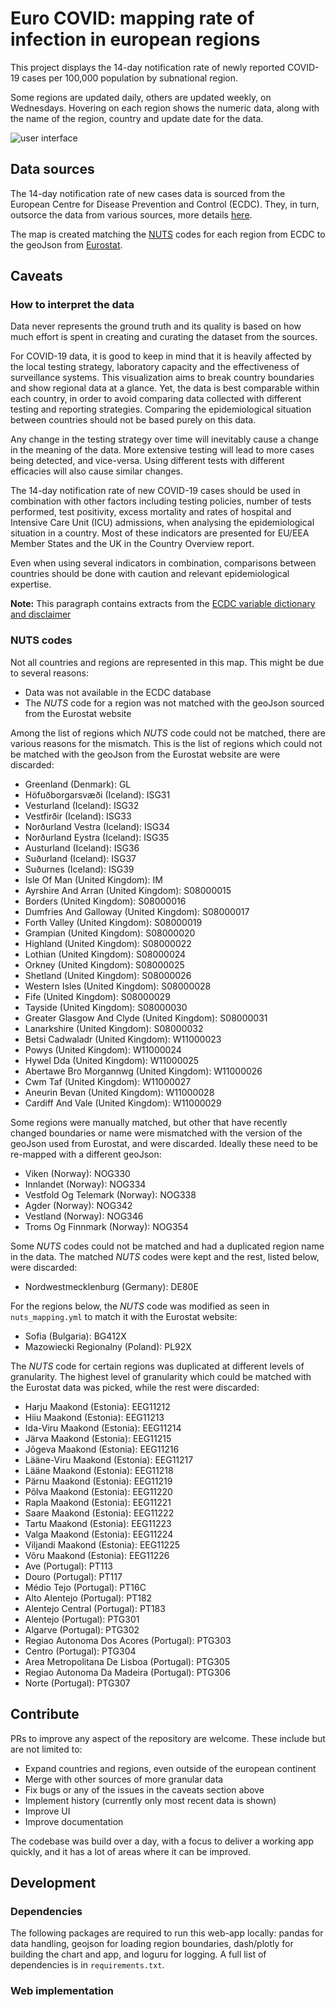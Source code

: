 # Euro COVID: mapping rate of infection in european regions

This project displays the 14-day notification rate of newly reported COVID-19 cases per 100,000 population by subnational region.

Some regions are updated daily, others are updated weekly, on Wednesdays. Hovering on each region shows the numeric data, along with the name of the region, country and update date for the data.

![user interface](https://github.com/pepicello/eurocovid/blob/master/ui.jpg?raw=true)

## Data sources

The 14-day notification rate of new cases data is sourced from the European Centre for Disease Prevention and Control (ECDC). They, in turn, outsorce the data from various sources, more details [here](https://www.ecdc.europa.eu/en/covid-19/data-collection).

The map is created matching the [NUTS](https://en.wikipedia.org/wiki/Nomenclature_of_Territorial_Units_for_Statistics) codes for each region from ECDC to the geoJson from [Eurostat](https://ec.europa.eu/eurostat/web/gisco/geodata/reference-data/administrative-units-statistical-units/nuts).

## Caveats

### How to interpret the data
Data never represents the ground truth and its quality is based on how much effort is spent in creating and curating the dataset from the sources.

For COVID-19 data, it is good to keep in mind that it is heavily affected by the local testing strategy, laboratory capacity and the effectiveness of surveillance systems. This visualization aims to break country boundaries and show regional data at a glance. Yet, the data is best comparable within each country, in order to avoid comparing data collected with different testing and reporting strategies. Comparing the epidemiological situation between countries should not be based purely on this data.

Any change in the testing strategy over time will inevitably cause a change in the meaning of the data. More extensive testing will lead to more cases being detected, and vice-versa. Using different tests with different efficacies will also cause similar changes.

The 14-day notification rate of new COVID-19 cases should be used in combination with other factors including testing policies, number of tests performed, test positivity, excess mortality and rates of hospital and Intensive Care Unit (ICU) admissions, when analysing the epidemiological situation in a country. Most of these indicators are presented for EU/EEA Member States and the UK in the Country Overview report.

Even when using several indicators in combination, comparisons between countries should be done with caution and relevant epidemiological expertise.

**Note:** This paragraph contains extracts from the [ECDC variable dictionary and disclaimer](https://www.ecdc.europa.eu/sites/default/files/documents/2020-08-12_Variable_Dictionary_and_Disclaimer_subnational_weekly_data_0.pdf)

### NUTS codes

Not all countries and regions are represented in this map. This might be due to several reasons:
  - Data was not available in the ECDC database
  - The *NUTS* code for a region was not matched with the geoJson sourced from the Eurostat website

Among the list of regions which *NUTS* code could not be matched, there are various reasons for the mismatch.
This is the list of regions which could not be matched with the geoJson from the Eurostat website are were discarded:
  - Greenland (Denmark): GL
  - Höfuðborgarsvæði (Iceland): ISG31
  - Vesturland (Iceland): ISG32
  - Vestfirðir (Iceland): ISG33
  - Norðurland Vestra (Iceland): ISG34
  - Norðurland Eystra (Iceland): ISG35
  - Austurland (Iceland): ISG36
  - Suðurland (Iceland): ISG37
  - Suðurnes (Iceland): ISG39  
  - Isle Of Man (United Kingdom): IM
  - Ayrshire And Arran (United Kingdom): S08000015
  - Borders (United Kingdom): S08000016
  - Dumfries And Galloway (United Kingdom): S08000017
  - Forth Valley (United Kingdom): S08000019
  - Grampian (United Kingdom): S08000020
  - Highland (United Kingdom): S08000022
  - Lothian (United Kingdom): S08000024
  - Orkney (United Kingdom): S08000025
  - Shetland (United Kingdom): S08000026
  - Western Isles (United Kingdom): S08000028
  - Fife (United Kingdom): S08000029
  - Tayside (United Kingdom): S08000030
  - Greater Glasgow And Clyde (United Kingdom): S08000031
  - Lanarkshire (United Kingdom): S08000032
  - Betsi Cadwaladr (United Kingdom): W11000023
  - Powys (United Kingdom): W11000024
  - Hywel Dda (United Kingdom): W11000025
  - Abertawe Bro Morgannwg (United Kingdom): W11000026
  - Cwm Taf (United Kingdom): W11000027
  - Aneurin Bevan (United Kingdom): W11000028
  - Cardiff And Vale (United Kingdom): W11000029  

Some regions were manually matched, but other that have recently changed boundaries or name were mismatched with the version of the geoJson used from Eurostat, and were discarded. Ideally these need to be re-mapped with a different geoJson:
  - Viken (Norway): NOG330
  - Innlandet (Norway): NOG334
  - Vestfold Og Telemark (Norway): NOG338
  - Agder (Norway): NOG342
  - Vestland (Norway): NOG346
  - Troms Og Finnmark (Norway): NOG354

Some *NUTS* codes could not be matched and had a duplicated region name in the data. The matched *NUTS* codes were kept and the rest, listed below, were discarded:
  - Nordwestmecklenburg (Germany): DE80E

For the regions below, the *NUTS* code was modified as seen in `nuts_mapping.yml` to match it with the Eurostat website:
  - Sofia (Bulgaria): BG412X
  - Mazowiecki Regionalny (Poland): PL92X

The *NUTS* code for certain regions was duplicated at different levels of granularity. The highest level of granularity which could be matched with the Eurostat data was picked, while the rest were discarded:
  - Harju Maakond (Estonia): EEG11212
  - Hiiu Maakond (Estonia): EEG11213
  - Ida-Viru Maakond (Estonia): EEG11214
  - Järva Maakond (Estonia): EEG11215
  - Jõgeva Maakond (Estonia): EEG11216
  - Lääne-Viru Maakond (Estonia): EEG11217
  - Lääne Maakond (Estonia): EEG11218
  - Pärnu Maakond (Estonia): EEG11219
  - Põlva Maakond (Estonia): EEG11220
  - Rapla Maakond (Estonia): EEG11221
  - Saare Maakond (Estonia): EEG11222
  - Tartu Maakond (Estonia): EEG11223
  - Valga Maakond (Estonia): EEG11224
  - Viljandi Maakond (Estonia): EEG11225
  - Võru Maakond (Estonia): EEG11226
  - Ave (Portugal): PT113
  - Douro (Portugal): PT117
  - Médio Tejo (Portugal): PT16C
  - Alto Alentejo (Portugal): PT182
  - Alentejo Central (Portugal): PT183
  - Alentejo (Portugal): PTG301
  - Algarve (Portugal): PTG302
  - Regiao Autonoma Dos Acores (Portugal): PTG303
  - Centro (Portugal): PTG304
  - Area Metropolitana De Lisboa (Portugal): PTG305
  - Regiao Autonoma Da Madeira (Portugal): PTG306
  - Norte (Portugal): PTG307

## Contribute

PRs to improve any aspect of the repository are welcome. These include but are not limited to:
  - Expand countries and regions, even outside of the european continent
  - Merge with other sources of more granular data
  - Fix bugs or any of the issues in the caveats section above
  - Implement history (currently only most recent data is shown)
  - Improve UI
  - Improve documentation

The codebase was build over a day, with a focus to deliver a working app quickly, and it has a lot of areas where it can be improved.

## Development

### Dependencies

The following packages are required to run this web-app locally: pandas for data handling, geojson for loading region boundaries, dash/plotly for building the chart and app, and loguru for logging. A full list of dependencies is in `requirements.txt`.

### Web implementation

